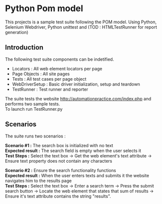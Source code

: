 # Python Pom model
This projects is a sample test suite following the POM model. Using Python, Selenium Webdriver, Python unittest and (TOD : HTMLTestRunner for report generation)
 
## Introduction
The following test suite components can be indetified.
- Locators : All web element locators per page
- Page Objects : All site pages
- Tests : All test cases per page object
- WebDriverSetup : Basic driver initialization, setup and teardown
- TestRunner : Test runner and reporter

The suite tests the website http://automationpractice.com/index.php and performs two sample tests.  
To launch run TestRunner.py

## Scenarios
The suite runs two scenarios :

**Scenario #1 :** The search box is initialized with no text   
**Expected result :** The search field is empty when the user selects it  
**Test Steps :** Select the text box -> Get the web element's text attribute -> Ensure text property does not contain any characters  

**Scenario #2 :** Ensure the search functionality functions  
**Expected result :** When the user enters texts and submits it the website navigates him to the results page  
**Test Steps :** Select the text box -> Enter a search term -> Press the submit search button -> Locate the web element that states that sum of results -> Ensure it's text attribute contains the string "results". 



